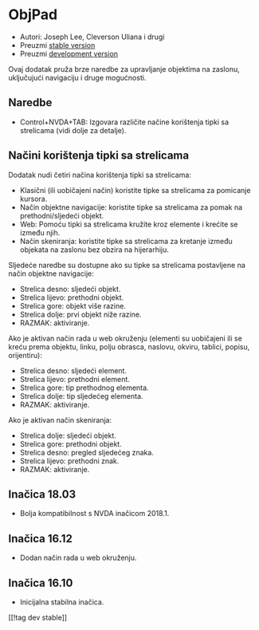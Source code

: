 # ObjPad #

* Autori: Joseph Lee, Cleverson Uliana i drugi
* Preuzmi [stable version][1]
* Preuzmi [development version][2]

Ovaj dodatak pruža brze naredbe za upravljanje objektima na zaslonu,
uključujući navigaciju i druge mogućnosti. 

## Naredbe 

* Control+NVDA+TAB: Izgovara različite načine korištenja tipki sa strelicama
  (vidi dolje za detalje).

## Načini korištenja tipki sa strelicama 

Dodatak nudi četiri načina korištenja tipki sa strelicama: 

* Klasični (ili uobičajeni način) koristite tipke sa strelicama za pomicanje
  kursora.
* Način objektne navigacije: koristite tipke sa strelicama za pomak na
  prethodni/sljedeći objekt.
* Web: Pomoću tipki sa strelicama kružite kroz elemente i krećite se između
  njih.
* Način skeniranja: koristite tipke sa strelicama za kretanje između
  objekata na zaslonu bez obzira na hijerarhiju.

Sljedeće naredbe su dostupne ako su tipke sa strelicama postavljene na način
objektne navigacije:

* Strelica desno: sljedeći objekt.
* Strelica lijevo: prethodni objekt.
* Strelica gore: objekt više razine.
* Strelica dolje: prvi objekt niže razine.
* RAZMAK: aktiviranje.

Ako je aktivan način rada u web okruženju (elementi su uobičajeni ili se
kreću prema objektu, linku, polju obrasca, naslovu, okviru, tablici, popisu,
orijentiru): 

* Strelica desno: sljedeći element.
* Strelica lijevo: prethodni element.
* Strelica gore: tip prethodnog elementa.
* Strelica dolje: tip sljedećeg elementa.
* RAZMAK: aktiviranje.

Ako je aktivan način skeniranja:

* Strelica dolje: sljedeći objekt.
* Strelica gore: prethodni objekt.
* Strelica desno: pregled sljedećeg znaka.
* Strelica lijevo: prethodni znak.
* RAZMAK: aktiviranje.

## Inačica 18.03

* Bolja kompatibilnost s NVDA inačicom 2018.1.

## Inačica 16.12

* Dodan način rada u web okruženju.

## Inačica 16.10

* Inicijalna stabilna inačica.

[[!tag dev stable]]

[1]: https://addons.nvda-project.org/files/get.php?file=objPad

[2]: https://addons.nvda-project.org/files/get.php?file=objPad-dev
